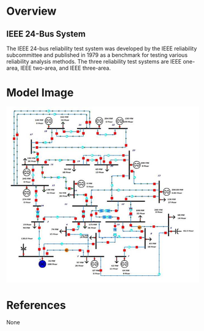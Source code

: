 # Overview
## IEEE 24-Bus System
The IEEE 24-bus reliability test system was developed by the IEEE reliability subcommittee and published in 1979 as a benchmark for testing various reliability analysis methods. The three reliability test systems are IEEE one-area, IEEE two-area, and IEEE three-area.

# Model Image
![Model Image](assets/ieee-24-bus.jpg)

# References
None
